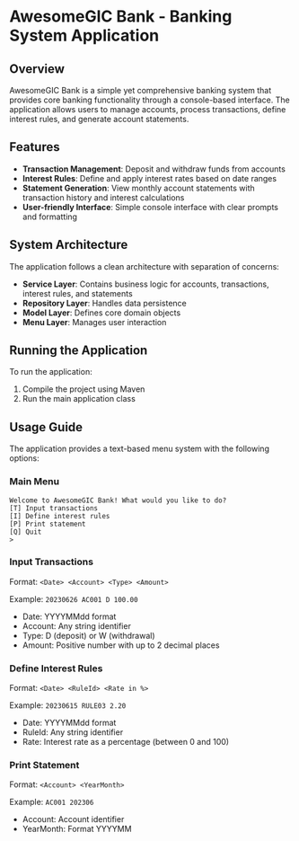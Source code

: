 # AwesomeGIC Bank - Banking System Application

## Overview

AwesomeGIC Bank is a simple yet comprehensive banking system that provides core banking functionality through a console-based interface. The application allows users to manage accounts, process transactions, define interest rules, and generate account statements.

## Features

- **Transaction Management**: Deposit and withdraw funds from accounts
- **Interest Rules**: Define and apply interest rates based on date ranges
- **Statement Generation**: View monthly account statements with transaction history and interest calculations
- **User-friendly Interface**: Simple console interface with clear prompts and formatting

## System Architecture

The application follows a clean architecture with separation of concerns:

- **Service Layer**: Contains business logic for accounts, transactions, interest rules, and statements
- **Repository Layer**: Handles data persistence
- **Model Layer**: Defines core domain objects
- **Menu Layer**: Manages user interaction

## Running the Application

To run the application:

1. Compile the project using Maven
2. Run the main application class

## Usage Guide

The application provides a text-based menu system with the following options:

### Main Menu

```
Welcome to AwesomeGIC Bank! What would you like to do?
[T] Input transactions 
[I] Define interest rules
[P] Print statement
[Q] Quit
>
```

### Input Transactions

Format: `<Date> <Account> <Type> <Amount>`

Example: `20230626 AC001 D 100.00`

- Date: YYYYMMdd format
- Account: Any string identifier
- Type: D (deposit) or W (withdrawal)
- Amount: Positive number with up to 2 decimal places

### Define Interest Rules

Format: `<Date> <RuleId> <Rate in %>`

Example: `20230615 RULE03 2.20`

- Date: YYYYMMdd format
- RuleId: Any string identifier
- Rate: Interest rate as a percentage (between 0 and 100)

### Print Statement

Format: `<Account> <YearMonth>`

Example: `AC001 202306`

- Account: Account identifier
- YearMonth: Format YYYYMM

